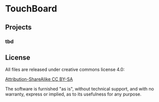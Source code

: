 # TouchBoard

## Projects

### tbd


## License

All files are released under creative commons license 4.0:

[Attribution-ShareAlike CC BY-SA](http://creativecommons.org/licenses/by-sa/4.0/)

The software is furnished "as is", without technical support, and with no warranty, express or implied, as to its usefulness for any purpose.
